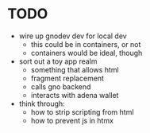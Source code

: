 # TODO

- wire up gnodev dev for local dev
  - this could be in containers, or not
  - containers would be ideal, though
- sort out a toy app realm
  - something that allows html
  - fragment replacement
  - calls gno backend
  - interacts with adena wallet
- think through:
  - how to strip scripting from html
  - how to prevent js in htmx
